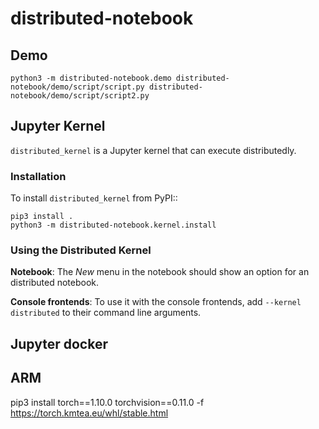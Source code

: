 # distributed-notebook

## Demo

    python3 -m distributed-notebook.demo distributed-notebook/demo/script/script.py distributed-notebook/demo/script/script2.py

## Jupyter Kernel

``distributed_kernel`` is a Jupyter kernel that can execute distributedly. 

### Installation

To install ``distributed_kernel`` from PyPI::

    pip3 install .
    python3 -m distributed-notebook.kernel.install

### Using the Distributed Kernel

**Notebook**: The *New* menu in the notebook should show an option for an distributed notebook.

**Console frontends**: To use it with the console frontends, add ``--kernel distributed`` to
their command line arguments.

## Jupyter docker

## ARM

pip3 install torch==1.10.0 torchvision==0.11.0 -f https://torch.kmtea.eu/whl/stable.html